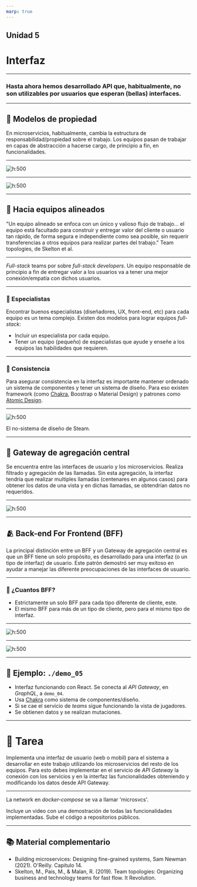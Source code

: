 ```yaml
---
marp: true
---
```

<!-- marp: true -->
<!-- theme: uncover -->
<!-- class: invert -->
<!-- paginate: true -->
<!-- footer: Microservicios por Rafik Mas'ad Nasra -->
<!-- author: Rafik Mas'ad Nasra -->
<!-- title: Introducción a microservicios -->
<!-- size: 16:9 -->

<style>    
    ul { margin: 0; }
    section.invert p { text-align: left; }
    section.invert h4 { text-align: left; }
</style>

## Unidad 5
# Interfaz

---

<!-- _class: default -->
### Hasta ahora hemos desarrollado API que, habitualmente, no son utilizables por usuarios que esperan (bellas) interfaces.

---

## 👑 Modelos de propiedad

En microservicios, habitualmente, cambia la estructura de responsabilidad/propiedad sobre el trabajo. Los equipos pasan de trabajar en capas de abstracción a hacerse cargo, de principio a fin, en funcionalidades.

---

<!-- _class: default -->
![h:500](../01_Introducción/assets/bms2_0103.png)

---

<!-- _class: default -->
![h:500](../01_Introducción/assets/bms2_0104.png)

---

## 👯​ Hacia equipos alineados

"Un equipo alineado se enfoca con un único y valioso flujo de trabajo... el equipo está facultado para construir y entregar valor del cliente o usuario tan rápido, de forma segura e independiente como sea posible, sin requerir transferencias a otros equipos para realizar partes del trabajo." Team topologies, de Skelton et al.

---

_Full-stack_ teams por sobre _full-stack developers_. Un equipo responsable de principio a fin de entregar valor a los usuarios va a tener una mejor conexión/empatía con dichos usuarios.

---

### 🧐 Especialistas

Encontrar buenos especialistas (diseñadores, UX, front-end, etc) para cada equipo es un tema complejo. Existen dos modelos para lograr equipos _full-stack_:

- Incluir un especialista por cada equipo.
- Tener un equipo (pequeño) de especialistas que ayude y enseñe a los equipos las habilidades que requieren.

---

### 🎨 Consistencia

Para asegurar consistencia en la interfaz es importante mantener ordenado un sistema de componentes y tener un sistema de diseño. Para eso existen framework (como [Chakra], Boostrap o Material Design) y patrones como [Atomic Design].

---


<!-- _class: default -->
![h:500](./assets/steam_design_system.jpeg)

El no-sistema de diseño de Steam.

---

## 🚪 Gateway de agregación central

Se encuentra entre las interfaces de usuario y los microservicios. Realiza filtrado y agregación de las llamadas. Sin esta agregación, la interfaz tendría que realizar multiples llamadas (centenares en algunos casos) para obtener los datos de una vista y en dichas llamadas, se obtendrían datos no requeridos.

---

<!-- _class: default -->
![h:500](./assets/bms2_1410.png)

---

## 🫂 Back-end For Frontend (BFF)

La principal distinción entre un BFF y un Gateway de agregación central es que un BFF tiene un solo propósito, es desarrollado para una interfaz (o un tipo de interfaz) de usuario. Este patrón demostró ser muy exitoso en ayudar a manejar las diferente preocupaciones de las interfaces de usuario.

---

### 🧮 ¿Cuantos BFF?

- Estrictamente un solo BFF para cada tipo diferente de cliente, este.
- El mismo BFF para más de un tipo de cliente, pero para el mismo tipo de interfaz.

---

<!-- _class: default -->
![h:500](./assets/bms2_1412.png)

---

<!-- _class: default -->
![h:500](./assets/bms2_1413.png)


---

## 🧩 Ejemplo: `./demo_05`

- Interfaz funcionando con React. Se conecta al _API Gateway_, en _GraphQL_, a `demo_04`.
- Usa [Chakra] como sistema de componentes/diseño.
- Si se cae el servicio de *teams* sigue funcionando la vista de jugadores.
- Se obtienen datos y se realizan mutaciones.

---

<!-- _class: default -->


# 📝 Tarea

Implementa una interfaz de usuario (web o mobil) para el sistema a desarrollar en este trabajo utilizando los microservicios del resto de los equipos. Para esto debes implementar en el servicio de *API Gateway* la conexión con los servicios y en la interfaz las funcionalidades obteniendo y modificando los datos desde API Gateway.

---

<!-- _class: default -->

La network en _docker-compose_ se va a llamar 'microsvcs'.

Incluye un video con una demostración de todas las funcionalidades implementadas. Sube el código a repositorios públicos.

---

## 📚 Material complementario
- Building microservices: Designing fine-grained systems, Sam Newman (2021). O'Reilly. Capitulo 14.
- Skelton, M., Pais, M., &amp; Malan, R. (2019). Team topologies: Organizing business and technology teams for fast flow. It Revolution. 

[Chakra]: https://chakra-ui.com/
[Atomic Design]: https://atomicdesign.bradfrost.com/chapter-2/
